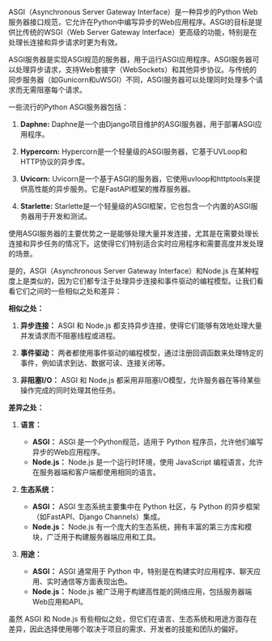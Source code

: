 ASGI（Asynchronous Server Gateway Interface）是一种异步的Python Web服务器接口规范，它允许在Python中编写异步的Web应用程序。ASGI的目标是提供比传统的WSGI（Web Server Gateway Interface）更高级的功能，特别是在处理长连接和异步请求时更为有效。

ASGI服务器是实现ASGI规范的服务器，用于运行ASGI应用程序。ASGI服务器可以处理异步请求，支持Web套接字（WebSockets）和其他异步协议。与传统的同步服务器（如Gunicorn和uWSGI）不同，ASGI服务器可以处理同时处理多个请求而无需阻塞每个请求。

一些流行的Python ASGI服务器包括：

1. **Daphne:** Daphne是一个由Django项目维护的ASGI服务器，用于部署ASGI应用程序。

2. **Hypercorn:** Hypercorn是一个轻量级的ASGI服务器，它基于UVLoop和HTTP协议的异步库。

3. **Uvicorn:** Uvicorn是一个基于ASGI的服务器，它使用uvloop和httptools来提供高性能的异步服务。它是FastAPI框架的推荐服务器。

4. **Starlette:** Starlette是一个轻量级的ASGI框架，它也包含一个内置的ASGI服务器用于开发和测试。

使用ASGI服务器的主要优势之一是能够处理大量并发连接，尤其是在需要处理长连接和异步任务的情况下。这使得它们特别适合实时应用程序和需要高度并发处理的场景。





是的，ASGI（Asynchronous Server Gateway Interface）和Node.js 在某种程度上是类似的，因为它们都专注于处理异步连接和事件驱动的编程模型。让我们看看它们之间的一些相似之处和差异：

**相似之处：**

1. **异步连接：** ASGI 和 Node.js 都支持异步连接，使得它们能够有效地处理大量并发请求而不阻塞线程或进程。

2. **事件驱动：** 两者都使用事件驱动的编程模型，通过注册回调函数来处理特定的事件，例如请求到达、数据可读、连接关闭等。

3. **非阻塞I/O：** ASGI 和 Node.js 都采用非阻塞I/O模型，允许服务器在等待某些操作完成的同时处理其他任务。

**差异之处：**

1. **语言：**
   - **ASGI：** ASGI 是一个Python规范，适用于 Python 程序员，允许他们编写异步的Web应用程序。
   - **Node.js：** Node.js 是一个运行时环境，使用 JavaScript 编程语言，允许在服务器端和客户端都使用相同的语言。

2. **生态系统：**
   - **ASGI：** ASGI 生态系统主要集中在 Python 社区，与 Python 的异步框架（如FastAPI、Django Channels）集成。
   - **Node.js：** Node.js 有一个庞大的生态系统，拥有丰富的第三方库和模块，广泛用于构建服务器端应用和工具。

3. **用途：**
   - **ASGI：** ASGI 通常用于 Python 中，特别是在构建实时应用程序、聊天应用、实时通信等方面表现出色。
   - **Node.js：** Node.js 被广泛用于构建高性能的网络应用，包括服务器端Web应用和API。

虽然 ASGI 和 Node.js 有些相似之处，但它们在语言、生态系统和用途方面存在差异，因此选择使用哪个取决于项目的需求、开发者的技能和团队的偏好。